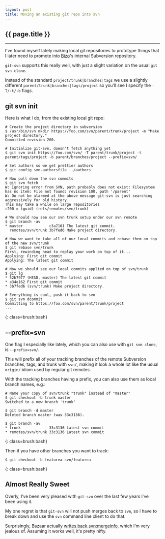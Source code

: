 ```yaml
---
layout: post
title: Moving an existing git repo into svn
---
```


<h2>{{ page.title }}</h2>

---

I've found myself lately making local git repositories to prototype things that I later need to promote into [Bizo](http://www.bizo.com)'s internal Subversion repository.

`git-svn` supports this really well, with just a slight variation on the usual `git svn clone`.

Instead of the standard `project/trunk|branches|tags` we use a slightly different `parent/trunk|branches|tags/project` so you'll see I specify the `-T/-t/-b` flags.

git svn init
------------

Here is what I do, from the existing local git repo:

    # Create the project directory in subversion
    $ /usr/bin/svn mkdir https://foo.com/svn/parent/trunk/project -m "Make project directory."
    Committed revision 200.

    # Initialize git-svn, doesn't fetch anything yet
    $ git svn init https://foo.com/svn/ -T parent/trunk/project -t parent/tags/project -b parent/branches/project --prefix=svn/

    # Set authors so we get prettier authors
    $ git config svn.authorsfile ../authors

    # Now pull down the svn commits
    $ git svn fetch
    W: Ignoring error from SVN, path probably does not exist: Filesystem has no item: File not found: revision 100, path '/parent'
    W: Do not be alarmed at the above message git-svn is just searching aggressively for old history.
    This may take a while on large repositories
    r200 = (guid) (refs/remotes/svn/trunk)

    # We should now see our svn trunk setup under our svn remote
    $ git branch -av
    * master            c3a7161 The latest git commit.
      remotes/svn/trunk 3b7fed6 Make project directory.

    # Now we want to take all of our local commits and rebase them on top of the new svn/trunk
    $ git rebase svn/trunk
    First, rewinding head to replay your work on top of it...
    Applying: First git commit
    Applying: The latest git commit

    # Now we should see our local commits applied on top of svn/trunk
    $ git lg
    * 52b7977 (HEAD, master) The latest git commit
    * a34e162 First git commit
    * 3b7fed6 (svn/trunk) Make project directory.

    # Everything is cool, push it back to svn
    $ git svn dcommit
    Committing to https://foo.com/svn/parent/trunk/project
    ...
{: class=brush:bash}

--prefix=svn
------------

One flag I especially like lately, which you can also use with `git svn clone`, is `--prefix=svn/`.

This will prefix all of your tracking branches of the remote Subversion branches, tags, and trunk with `svn/`, making it look a whole lot like the usual `origin/` idiom used by regular git remotes.

With the tracking branches having a prefix, you can also use them as local branch names, e.g.:

    # Name your copy of svn/trunk "trunk" instead of "master"
    $ git checkout -b trunk master
    Switched to a new branch 'trunk'

    $ git branch -d master
    Deleted branch master (was 33c3136).

    $ git branch -av
    * trunk             33c3136 Latest svn commit
    * remotes/svn/trunk 33c3136 Latest svn commit
{: class=brush:bash}

Then if you have other branches you want to track:

    $ git checkout -b featurea svn/featurea
{: class=brush:bash}

Almost Really Sweet
-------------------

Overly, I've been very pleased with `git-svn` over the last few years I've been using it.

My one regret is that `git-svn` will not push merges back to `svn`, so I have to break down and use the `svn` command line client to do that.

Surprisingly, Bazaar actually [writes back svn:mergeinfo](http://wiki.bazaar.canonical.com/BzrForeignBranches/Subversion), which I'm very jealous of. Assuming it works well, it's pretty nifty.

